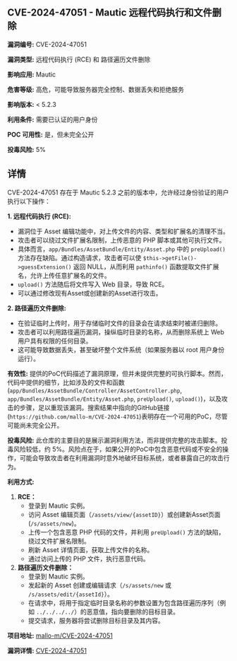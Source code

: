 ## CVE-2024-47051 - Mautic 远程代码执行和文件删除

**漏洞编号:** CVE-2024-47051

**漏洞类型:** 远程代码执行 (RCE) 和 路径遍历文件删除

**影响应用:** Mautic

**危害等级:** 高危，可能导致服务器完全控制、数据丢失和拒绝服务

**影响版本:** < 5.2.3

**利用条件:** 需要已认证的用户身份

**POC 可用性:** 是，但未完全公开

**投毒风险:** 5%

## 详情

CVE-2024-47051 存在于 Mautic 5.2.3 之前的版本中，允许经过身份验证的用户执行以下操作：

**1. 远程代码执行 (RCE):**
   - 漏洞位于 Asset 编辑功能中，对上传文件的内容、类型和扩展名的清理不当。
   - 攻击者可以绕过文件扩展名限制，上传恶意的 PHP 脚本或其他可执行文件。
   - 具体而言，`app/Bundles/AssetBundle/Entity/Asset.php` 中的 `preUpload()` 方法存在缺陷。通过构造请求，攻击者可以使 `$this->getFile()->guessExtension()` 返回 NULL，从而利用 `pathinfo()` 函数提取文件扩展名，允许上传任意扩展名的文件。
   - `upload()` 方法随后将文件写入 Web 目录，导致 RCE。
   - 可以通过修改现有Asset或创建新的Asset进行攻击。

**2. 路径遍历文件删除:**
   - 在验证临时上传时，用于存储临时文件的目录会在请求结束时被递归删除。
   - 攻击者可以利用路径遍历漏洞，操纵临时目录的名称，从而删除系统上 Web 用户具有权限的任何目录。
   - 这可能导致数据丢失，甚至破坏整个文件系统（如果服务器以 root 用户身份运行）。

**有效性:**
提供的PoC代码描述了漏洞原理，但并未提供完整的可执行脚本。然而，代码中提供的细节，比如涉及的文件和函数(`app/Bundles/AssetBundle/Controller/AssetController.php`, `app/Bundles/AssetBundle/Entity/Asset.php`, `preUpload()`, `upload()`)，以及攻击的步骤，足以重现该漏洞。搜索结果中指向的GitHub链接(`https://github.com/mallo-m/CVE-2024-47051`)表明存在一个可用的PoC，尽管可能尚未完全公开。

**投毒风险:**
此仓库的主要目的是展示漏洞利用方法，而非提供完整的攻击脚本。投毒风险较低，约 5%。风险点在于，如果公开的PoC中包含恶意代码或不安全的操作，可能会导致攻击者在利用漏洞时意外地破坏目标系统，或者暴露自己的攻击行为。

**利用方式:**

1.  **RCE：**
    *   登录到 Mautic 实例。
    *   访问 Asset 编辑页面（`/assets/view/{assetID}`）或创建新Asset页面(`/s/assets/new`)。
    *   上传一个包含恶意 PHP 代码的文件，并利用 `preUpload()` 方法的缺陷，绕过文件扩展名限制。
    *   刷新 Asset 详情页面，获取上传文件的名称。
    *   通过访问上传的 PHP 文件，执行恶意代码。
2.  **路径遍历文件删除：**
    *   登录到 Mautic 实例。
    *   发起新的 Asset 创建或编辑请求（`/s/assets/new` 或 `/s/assets/edit/{assetId}`）。
    *   在请求中，将用于指定临时目录名称的参数设置为包含路径遍历序列（例如 `../../../../`）的恶意值，指向要删除的目标目录。
    *   提交请求，服务器将尝试删除目标目录及其内容。

**项目地址:** [mallo-m/CVE-2024-47051](https://github.com/mallo-m/CVE-2024-47051)

**漏洞详情:** [CVE-2024-47051](https://nvd.nist.gov/vuln/detail/CVE-2024-47051)